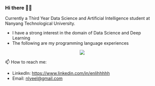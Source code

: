 ### Hi there 👋🏻
Currently a Third Year Data Science and Artificial Intelligence student at Nanyang Technological University.
* I have a strong interest in the domain of Data Science and Deep Learning
* The following are my programming language experiences
<p align="center">
  <a href="https://skillicons.dev">
    <img src="https://skillicons.dev/icons?i=python,c,c++,java,javascript,css,html,r,react,mysql,figma&theme=light" />
  </a>
</p>

📫 How to reach me: 
* LinkedIn: https://www.linkedin.com/in/enlihhhhh
* Email: nlyeel@gmail.com
<!--
**enlihhhhh/enlihhhhh** is a ✨ _special_ ✨ repository because its `README.md` (this file) appears on your GitHub profile.

Here are some ideas to get you started:

- 🔭 I’m currently working on ...
- 🌱 I’m currently learning ...
- 👯 I’m looking to collaborate on ...
- 🤔 I’m looking for help with ...
- 💬 Ask me about ...
- 📫 How to reach me: ...
- 😄 Pronouns: ...
- ⚡ Fun fact: ...
-->
